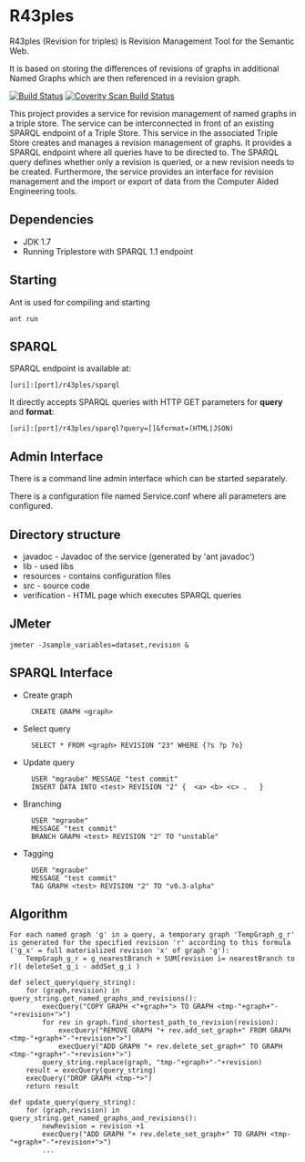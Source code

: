 R43ples
=======

R43ples (Revision for triples) is Revision Management Tool for the Semantic Web.

It is based on storing the differences of revisions of graphs in additional Named Graphs which are then referenced in a revision graph.

[![Build Status](https://travis-ci.org/plt-tud/r43ples.png?branch=master)](https://travis-ci.org/plt-tud/r43ples)
[![Coverity Scan Build Status](https://scan.coverity.com/projects/2125/badge.svg)](https://scan.coverity.com/projects/2125)


This project provides a service for revision management of named graphs in a triple store.
The service can be interconnected in front of an existing SPARQL endpoint of a Triple Store. 
This service in the associated Triple Store creates and manages a revision management of graphs. 
It provides a SPARQL endpoint where all queries have to be directed to. 
The SPARQL query defines whether only a revision is queried, or a new revision needs to be created. 
Furthermore, the service provides an interface for revision management and the import or export of data from the Computer Aided Engineering tools.


Dependencies
------------
* JDK 1.7
* Running Triplestore with SPARQL 1.1 endpoint


Starting
--------
Ant is used for compiling and starting

    ant run


SPARQL
------
SPARQL endpoint is available at:

	[uri]:[port]/r43ples/sparql

It directly accepts SPARQL queries with HTTP GET parameters for **query** and **format**: 

    [uri]:[port]/r43ples/sparql?query=[]&format=(HTML|JSON)


Admin Interface
---------------
There is a command line admin interface which can be started separately.


There is a configuration file named Service.conf where all parameters are configured.


Directory structure
-------------------
* javadoc - Javadoc of the service (generated by 'ant javadoc')
* lib - used libs
* resources - contains configuration files
* src - source code
* verification - HTML page which executes SPARQL queries



JMeter
------
    jmeter -Jsample_variables=dataset,revision &


SPARQL Interface
----------------
* Create graph

		CREATE GRAPH <graph>
		
* Select query

		SELECT * FROM <graph> REVISION "23" WHERE {?s ?p ?o}
		
* Update query

		USER "mgraube" MESSAGE "test commit" 
		INSERT DATA INTO <test> REVISION "2" {	<a> <b> <c> .	}

* Branching

		USER "mgraube"
		MESSAGE "test commit"
		BRANCH GRAPH <test> REVISION "2" TO "unstable"
		
* Tagging

		USER "mgraube"
		MESSAGE "test commit"
		TAG GRAPH <test> REVISION "2" TO "v0.3-alpha"




Algorithm
-----------
```
For each named graph 'g' in a query, a temporary graph 'TempGraph_g_r' is generated for the specified revision 'r' according to this formula ('g_x' = full materialized revision 'x' of graph 'g'):
    TempGraph_g_r = g_nearestBranch + SUM[revision i= nearestBranch to r]( deleteSet_g_i - addSet_g_i )
```

```
def select_query(query_string):
    for (graph,revision) in query_string.get_named_graphs_and_revisions():   
        execQuery("COPY GRAPH <"+graph+"> TO GRAPH <tmp-"+graph+"-"+revision+">")
        for rev in graph.find_shortest_path_to_revision(revision):
            execQuery("REMOVE GRAPH "+ rev.add_set_graph+" FROM GRAPH <tmp-"+graph+"-"+revision+">")
            execQuery("ADD GRAPH "+ rev.delete_set_graph+" TO GRAPH <tmp-"+graph+"-"+revision+">")
        query_string.replace(graph, "tmp-"+graph+"-"+revision)
    result = execQuery(query_string)
    execQuery("DROP GRAPH <tmp-*>")
    return result
```
  
``` 
def update_query(query_string):
    for (graph,revision) in query_string.get_named_graphs_and_revisions():
        newRevision = revision +1
        execQuery("ADD GRAPH "+ rev.delete_set_graph+" TO GRAPH <tmp-"+graph+"-"+revision+">")
        ...
```
    
